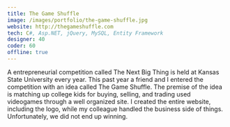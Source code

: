 ```yaml
---
title: The Game Shuffle
image: /images/portfolio/the-game-shuffle.jpg
website: http://thegameshuffle.com
tech: C#, Asp.NET, jQuery, MySQL, Entity Framework
designer: 40
coder: 60
offline: true
---
```


A entrepreneurial competition called The Next Big Thing is held at Kansas State University every year. This past year a friend and I entered the competition with an idea called The Game Shuffle. The premise of the idea is matching up college kids for buying, selling, and trading used videogames through a well organized site. I created the entire website, including the logo, while my colleague handled the business side of things. Unfortunately, we did not end up winning.